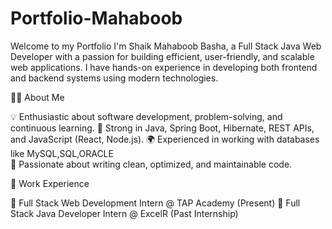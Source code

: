 # Portfolio-Mahaboob

  Welcome to my Portfolio I'm Shaik Mahaboob Basha, a Full Stack Java Web Developer with a passion for building efficient, user-friendly, and scalable web applications. 
I have hands-on experience in developing both frontend and backend systems using modern technologies.


👨‍💻 About Me

💡 Enthusiastic about software development, problem-solving, and continuous learning.
🎯 Strong in Java, Spring Boot, Hibernate, REST APIs, and JavaScript (React, Node.js).
🌍 Experienced in working with databases like MySQL,SQL,ORACLE  
🔧 Passionate about writing clean, optimized, and maintainable code.


📌 Work Experience

🏢 Full Stack Web Development Intern @ TAP Academy (Present)
🏢 Full Stack Java Developer Intern @ ExcelR (Past Internship)
